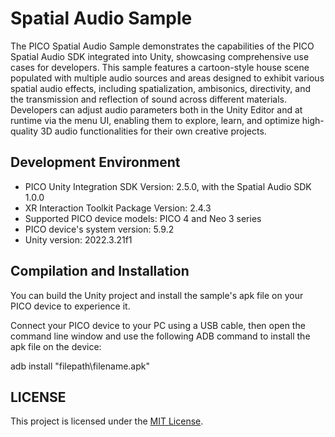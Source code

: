 # Spatial Audio Sample
The PICO Spatial Audio Sample demonstrates the capabilities of the PICO Spatial Audio SDK integrated into Unity, showcasing comprehensive use cases for developers. This sample features a cartoon-style house scene populated with multiple audio sources and areas designed to exhibit various spatial audio effects, including spatialization, ambisonics, directivity, and the transmission and reflection of sound across different materials. Developers can adjust audio parameters both in the Unity Editor and at runtime via the menu UI, enabling them to explore, learn, and optimize high-quality 3D audio functionalities for their own creative projects.

## Development Environment

- PICO Unity Integration SDK Version: 2.5.0, with the Spatial Audio SDK 1.0.0
- XR Interaction Toolkit Package Version: 2.4.3
- Supported PICO device models: PICO 4 and Neo 3 series
- PICO device's system version: 5.9.2
- Unity version: 2022.3.21f1

## Compilation and Installation

You can build the Unity project and install the sample's apk file on your PICO device to experience it.

Connect your PICO device to your PC using a USB cable, then open the command line window and use the following ADB command to install the apk file on the device:

adb install "filepath\filename.apk"

## LICENSE
This project is licensed under the [MIT License](LICENSE).

